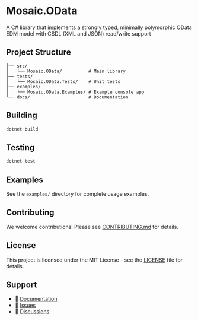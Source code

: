 # Mosaic.OData

A C# library that implements a strongly typed, minimally polymorphic OData EDM model with CSDL (XML and JSON) read/write support


## Project Structure

```
├── src/
│   └── Mosaic.OData/          # Main library
├── tests/
│   └── Mosaic.OData.Tests/    # Unit tests
├── examples/
│   └── Mosaic.OData.Examples/ # Example console app
└── docs/                      # Documentation
```

## Building

```bash
dotnet build
```

## Testing

```bash
dotnet test
```

## Examples

See the `examples/` directory for complete usage examples.

## Contributing

We welcome contributions! Please see [CONTRIBUTING.md](CONTRIBUTING.md) for details.

## License

This project is licensed under the MIT License - see the [LICENSE](LICENSE) file for details.

## Support

- 📖 [Documentation](docs/)
- 🐛 [Issues](https://github.com/chrisspre/Mosaic.OData/issues)
- 💬 [Discussions](https://github.com/chrisspre/Mosaic.OData/discussions)
